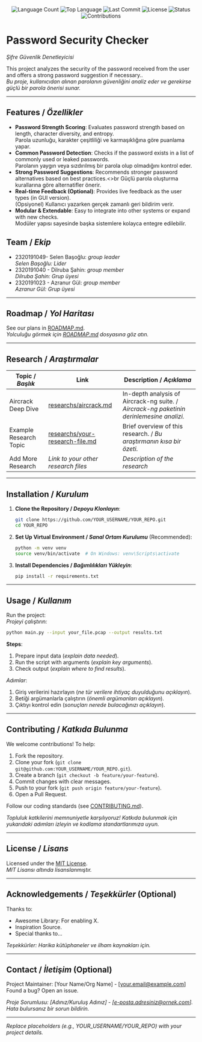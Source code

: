 <div align="center">
  <img src="https://img.shields.io/github/languages/count/selenbsgl/Password-Security-Checker?style=flat-square&color=blueviolet" alt="Language Count">
  <img src="https://img.shields.io/github/languages/top/selenbsgl/Password-Security-Checker?style=flat-square&color=1e90ff" alt="Top Language">
  <img src="https://img.shields.io/github/last-commit/selenbsgl/Password-Security-Checker?style=flat-square&color=ff69b4" alt="Last Commit">
  <img src="https://img.shields.io/github/license/selenbsgl/Password-Security-Checker?style=flat-square&color=yellow" alt="License">
  <img src="https://img.shields.io/badge/Status-Active-green?style=flat-square" alt="Status">
  <img src="https://img.shields.io/badge/Contributions-Welcome-brightgreen?style=flat-square" alt="Contributions">
</div>

# Password Security Checker
*Şifre Güvenlik Denetleyicisi*

This project analyzes the security of the password received from the user and offers a strong password suggestion if necessary..  
*Bu proje, kullanıcıdan alınan parolanın güvenliğini analiz eder ve gerekirse güçlü bir parola önerisi sunar.*

---

## Features / *Özellikler*

- **Password Strength Scoring**: Evaluates password strength based on length, character diversity, and entropy.<br>
Parola uzunluğu, karakter çeşitliliği ve karmaşıklığına göre puanlama yapar.
- **Common Password Detection**: Checks if the password exists in a list of commonly used or leaked passwords.<br>
Parolanın yaygın veya sızdırılmış bir parola olup olmadığını kontrol eder.
- **Strong Password Suggestions**: Recommends stronger password alternatives based on best practices.<>br
Güçlü parola oluşturma kurallarına göre alternatifler önerir.
- **Real-time Feedback (Optional)**: Provides live feedback as the user types (in GUI version).<br>
(Opsiyonel) Kullanıcı yazarken gerçek zamanlı geri bildirim verir.
- **Modular & Extendable**: Easy to integrate into other systems or expand with new checks.<br>
Modüler yapısı sayesinde başka sistemlere kolayca entegre edilebilir.



## Team / *Ekip*

- 2320191049- Selen Başoğlu: *group leader*  
  *Selen Başoğlu: Lider*
- 2320191040 - Dilruba Şahin: *group member*  
  *Dilruba Şahin: Grup üyesi*
- 2320191023 - Azranur Gül: *group member* <br>
  *Azranur Gül: Grup üyesi*

---

## Roadmap / *Yol Haritası*

See our plans in [ROADMAP.md](ROADMAP.md).  
*Yolculuğu görmek için [ROADMAP.md](ROADMAP.md) dosyasına göz atın.*

---

## Research / *Araştırmalar*

| Topic / *Başlık*        | Link                                    | Description / *Açıklama*                        |
|-------------------------|-----------------------------------------|------------------------------------------------|
| Aircrack Deep Dive      | [researchs/aircrack.md](researchs/aircrack.md) | In-depth analysis of Aircrack-ng suite. / *Aircrack-ng paketinin derinlemesine analizi.* |
| Example Research Topic  | [researchs/your-research-file.md](researchs/your-research-file.md) | Brief overview of this research. / *Bu araştırmanın kısa bir özeti.* |
| Add More Research       | *Link to your other research files*     | *Description of the research*                  |

---

## Installation / *Kurulum*

1. **Clone the Repository / *Depoyu Klonlayın***:  
   ```bash
   git clone https://github.com/YOUR_USERNAME/YOUR_REPO.git
   cd YOUR_REPO
   ```

2. **Set Up Virtual Environment / *Sanal Ortam Kurulumu*** (Recommended):  
   ```bash
   python -m venv venv
   source venv/bin/activate  # On Windows: venv\Scripts\activate
   ```

3. **Install Dependencies / *Bağımlılıkları Yükleyin***:  
   ```bash
   pip install -r requirements.txt
   ```

---

## Usage / *Kullanım*

Run the project:  
*Projeyi çalıştırın:*

```bash
python main.py --input your_file.pcap --output results.txt
```

**Steps**:  
1. Prepare input data (*explain data needed*).  
2. Run the script with arguments (*explain key arguments*).  
3. Check output (*explain where to find results*).  

*Adımlar*:  
1. Giriş verilerini hazırlayın (*ne tür verilere ihtiyaç duyulduğunu açıklayın*).  
2. Betiği argümanlarla çalıştırın (*önemli argümanları açıklayın*).  
3. Çıktıyı kontrol edin (*sonuçları nerede bulacağınızı açıklayın*).

---

## Contributing / *Katkıda Bulunma*

We welcome contributions! To help:  
1. Fork the repository.  
2. Clone your fork (`git clone git@github.com:YOUR_USERNAME/YOUR_REPO.git`).  
3. Create a branch (`git checkout -b feature/your-feature`).  
4. Commit changes with clear messages.  
5. Push to your fork (`git push origin feature/your-feature`).  
6. Open a Pull Request.  

Follow our coding standards (see [CONTRIBUTING.md](CONTRIBUTING.md)).  

*Topluluk katkilerini memnuniyetle karşılıyoruz! Katkıda bulunmak için yukarıdaki adımları izleyin ve kodlama standartlarımıza uyun.*

---

## License / *Lisans*

Licensed under the [MIT License](LICENSE.md).  
*MIT Lisansı altında lisanslanmıştır.*

---

## Acknowledgements / *Teşekkürler* (Optional)

Thanks to:  
- Awesome Library: For enabling X.  
- Inspiration Source.  
- Special thanks to...  

*Teşekkürler: Harika kütüphaneler ve ilham kaynakları için.*

---

## Contact / *İletişim* (Optional)

Project Maintainer: [Your Name/Org Name] - [your.email@example.com]  
Found a bug? Open an issue.  

*Proje Sorumlusu: [Adınız/Kuruluş Adınız] - [e-posta.adresiniz@ornek.com]. Hata bulursanız bir sorun bildirin.*

---

*Replace placeholders (e.g., YOUR_USERNAME/YOUR_REPO) with your project details.*
